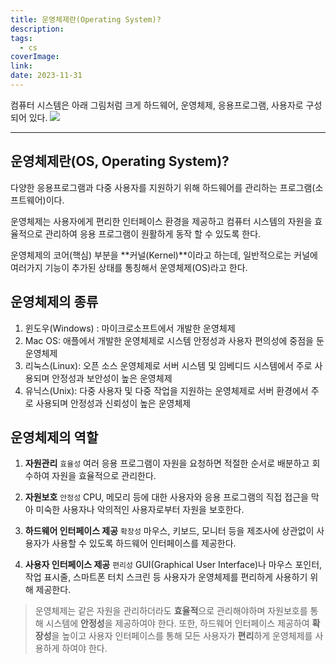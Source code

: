 ```yaml
---
title: 운영체제란(Operating System)?
description:
tags:
  - cs
coverImage:
link:
date: 2023-11-31
---
```



컴퓨터 시스템은 아래 그림처럼 크게 하드웨어, 운영체제, 응용프로그램, 사용자로 구성되어 있다.
![](https://velog.velcdn.com/images/sy03549/post/8e29b5da-96e4-4825-a232-3ec18f521c3a/image.png)


---

## 운영체제란(OS, Operating System)?

다양한 응용프로그램과 다중 사용자를 지원하기 위해 하드웨어를 관리하는 프로그램(소프트웨어)이다.

운영체제는 사용자에게 편리한 인터페이스 환경을 제공하고 컴퓨터 시스템의 자원을 효율적으로 관리하여 응용 프로그램이 원활하게 동작 할 수 있도록 한다.

운영체제의 코어(핵심) 부분을 **커널(Kernel)**이라고 하는데, 일반적으로는 커널에 여러가지 기능이 추가된 상태를 통칭해서 운영체제(OS)라고 한다.

## 운영체제의 종류

1. 윈도우(Windows) : 마이크로소프트에서 개발한 운영체제
2. Mac OS: 애플에서 개발한 운영체제로 시스템 안정성과 사용자 편의성에 중점을 둔 운영체제
3. 리눅스(Linux): 오픈 소스 운영체제로 서버 시스템 및 임베디드 시스템에서 주로 사용되며 안정성과 보안성이 높은 운영체제 
4. 유닉스(Unix): 다중 사용자 및 다중 작업을 지원하는 운영체제로 서버 환경에서 주로 사용되며 안정성과 신뢰성이 높은 운영체제

## 운영체제의 역할

1. **자원관리** `효율성`
    여러 응용 프로그램이 자원을 요청하면 적절한 순서로 배분하고 회수하여 자원을 효율적으로 관리한다.
    
2. **자원보호** `안정성`
    CPU, 메모리 등에 대한 사용자와 응용 프로그램의 직접 접근을 막아 미숙한 사용자나 악의적인 사용자로부터 자원을 보호한다.
    
3. **하드웨어 인터페이스 제공** `확장성`
    마우스, 키보드, 모니터 등을 제조사에 상관없이 사용자가 사용할 수 있도록 하드웨어 인터페이스를 제공한다.
    
4. **사용자 인터페이스 제공** `편리성`
    GUI(Graphical User Interface)나 마우스 포인터, 작업 표시줄, 스마트폰 터치 스크린 등 사용자가 운영체제를 편리하게 사용하기 위해 제공한다.
    

> 운영체제는 같은 자원을 관리하더라도 **효율적**으로 관리해야하며 자원보호를 통해 시스템에 **안정성**을 제공하여야 한다. 또한, 하드웨어 인터페이스 제공하여 **확장성**을 높이고 사용자 인터페이스를 통해 모든 사용자가 **편리**하게 운영체제를 사용하게 하여야 한다.

